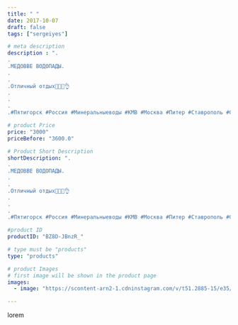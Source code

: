 ```yaml
---
title: " "
date: 2017-10-07
draft: false
tags: ["sergeiyes"]

# meta description
description : ".
.
.МЕДОВВЕ ВОДОПАДЫ.
.
.
.Отличный отдых🌲🌲🌲👌
.
.
.
.#Пятигорск #Россия #Минеральныеводы #КМВ #Москва #Питер #Ставрополь #Сочи #Симферополь #Севастополь #СКФО "

# product Price
price: "3000"
priceBefore: "3600.0"

# Product Short Description
shortDescription: ".
.
.МЕДОВВЕ ВОДОПАДЫ.
.
.
.Отличный отдых🌲🌲🌲👌
.
.
.
.#Пятигорск #Россия #Минеральныеводы #КМВ #Москва #Питер #Ставрополь #Сочи #Симферополь #Севастополь #СКФО #УФО #Анапа #Краснодар #Екатеринбург #Челябинск #работа #Ессентуки #Железноводск #Кисловодск #бизнес #Ростовнадону #Владикавказ #Нижнийновгород #bizonnl #nl_int #biznes #бизнесидея  #Волгоград #churslabs"

#product ID
productID: "BZ8D-JBnzR_"

# type must be "products"
type: "products"

# product Images
# first image will be shown in the product page
images:
  - image: "https://scontent-arn2-1.cdninstagram.com/v/t51.2885-15/e35/25012500_341692279638784_8785468518658211840_n.jpg?se=7&tp=1&_nc_ht=scontent-arn2-1.cdninstagram.com&_nc_cat=104&_nc_ohc=VSkmjyrOHmIAX8NTZ9Y&ccb=7-4&oh=22155b6a5e67473046e500f3cb922690&oe=6085487F&_nc_sid=86f79a&ig_cache_key=MTYyMDE4NzQzMDM4NDUxNDE3NQ%3D%3D.2-ccb7-4"

---
```

lorem
